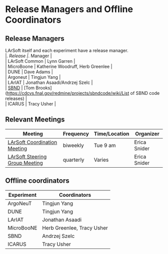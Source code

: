 # Release Managers and Offline Coordinators



## Release Managers

LArSoft itself and each experiment have a release manager.  
\|*. Release \|*. Manager \|  
\| LArSoft Common \| Lynn Garren \|  
\| MicroBoone \| Katherine Woodruff, Herb Greenlee \|  
\| DUNE \| Dave Adams \|  
\| Argoneut \| Tingjun Yang \|  
\| LArIAT \| Jonathan Asaadi/Andrzej Szelc \|  
\| [SBND](https://cdcvs.fnal.gov/redmine/projects/sbndcode/wiki/) \| [Tom Brooks](https://cdcvs.fnal.gov/redmine/projects/sbndcode/wiki/List of SBND code releases) \|  
\| ICARUS \| Tracy Usher \|

## Relevant Meetings

| Meeting                                                                                  | Frequency | Time/Location | Organizer    |
|------------------------------------------------------------------------------------------|-----------|---------------|--------------|
| [LArSoft Coordination Meeting](https://indico.fnal.gov/categoryDisplay.py?categId=405)   | biweekly  | Tue 9 am      | Erica Snider |
| [LArSoft Steering Group Meeting](https://indico.fnal.gov/categoryDisplay.py?categId=234) | quarterly | Varies        | Erica Snider |

## Offline coordinators

| Experiment | Coordinators               |
|------------|----------------------------|
| ArgoNeuT   | Tingjun Yang               |
| DUNE       | Tingjun Yang               |
| LArIAT     | Jonathan Asaadi            |
| MicroBooNE | Herb Greenlee, Tracy Usher |
| SBND       | Andrzej Szelc              |
| ICARUS     | Tracy Usher                |
